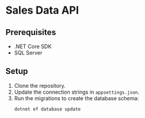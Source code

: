 # Sales Data API

## Prerequisites

- .NET Core SDK
- SQL Server

## Setup

1. Clone the repository.
2. Update the connection strings in `appsettings.json`.
3. Run the migrations to create the database schema:
   ```bash
   dotnet ef database update
